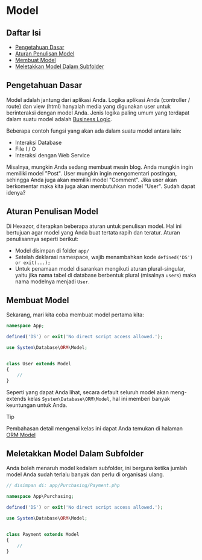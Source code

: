 # Model


## Daftar Isi
-   [Pengetahuan Dasar](#pengetahuan-dasar)
-   [Aturan Penulisan Model](#aturan-penulisan-model)
-   [Membuat Model](#membuat-model)
-   [Meletakkan Model Dalam Subfolder](#meletakkan-model-dalam-subfolder)


## Pengetahuan Dasar

Model adalah jantung dari aplikasi Anda. Logika aplikasi Anda (controller / route) dan view (html) hanyalah media yang digunakan user untuk berinteraksi dengan model Anda. Jenis logika paling umum yang terdapat dalam suatu model adalah [Business Logic](http://en.wikipedia.org/wiki/Business_logic).

Beberapa contoh fungsi yang akan ada dalam suatu model antara lain:

-   Interaksi Database
-   File I / O
-   Interaksi dengan Web Service

Misalnya, mungkin Anda sedang membuat mesin blog. Anda mungkin ingin memiliki model "Post". User mungkin ingin mengomentari postingan, sehingga Anda juga akan memiliki model "Comment". Jika user akan berkomentar maka kita juga akan membutuhkan model "User". Sudah dapat idenya?


## Aturan Penulisan Model

Di Hexazor, diterapkan beberapa aturan untuk penulisan model. Hal ini bertujuan agar model yang Anda buat tertata rapih dan teratur. Aturan penulisannya seperti berikut:

  - Model disimpan di folder `app/`
  - Setelah deklarasi namespace, wajib menambahkan kode `defined('DS') or exit(...);`
  - Untuk penamaan model disarankan mengikuti aturan plural-singular, yaitu jika nama tabel di database berbentuk plural (misalnya `users`) maka nama modelnya menjadi `User`.


## Membuat Model

Sekarang, mari kita coba membuat model pertama kita:

```php
namespace App;

defined('DS') or exit('No direct script access allowed.');

use System\Database\ORM\Model;


class User extends Model
{
	//
}
```

Seperti yang dapat Anda lihat, secara default seluruh model akan meng-extends kelas `System\Database\ORM\Model`, hal ini memberi banyak keuntungan untuk Anda.

> [!TIP]
> Pembahasan detail mengenai kelas ini dapat Anda temukan di halaman [ORM Model](/database/orm-model.md#orm-model)


## Meletakkan Model Dalam Subfolder

Anda boleh menaruh model kedalam subfolder, ini berguna ketika jumlah model Anda sudah terlalu banyak dan perlu di organisasi ulang.

```php
// disimpan di: app/Purchasing/Payment.php

namespace App\Purchasing;

defined('DS') or exit('No direct script access allowed.');

use System\Database\ORM\Model;


class Payment extends Model
{
	//
}
```